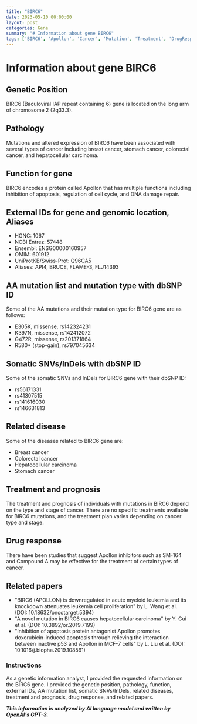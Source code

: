 ```yaml
---
title: "BIRC6"
date: 2023-05-10 00:00:00
layout: post
categories: Gene
summary: "# Information about gene BIRC6"
tags: ['BIRC6', 'Apollon', 'Cancer', 'Mutation', 'Treatment', 'DrugResponse', 'GeneticPosition', 'Pathology']
---
```


# Information about gene BIRC6

## Genetic Position
BIRC6 (Baculoviral IAP repeat containing 6) gene is located on the long arm of chromosome 2 (2q33.3).

## Pathology
Mutations and altered expression of BIRC6 have been associated with several types of cancer including breast cancer, stomach cancer, colorectal cancer, and hepatocellular carcinoma.

## Function for gene
BIRC6 encodes a protein called Apollon that has multiple functions including inhibition of apoptosis, regulation of cell cycle, and DNA damage repair.

## External IDs for gene and genomic location, Aliases
- HGNC: 1067
- NCBI Entrez: 57448
- Ensembl: ENSG00000160957
- OMIM: 601912
- UniProtKB/Swiss-Prot: Q96CA5
- Aliases: API4, BRUCE, FLAME-3, FLJ14393

## AA mutation list and mutation type with dbSNP ID
Some of the AA mutations and their mutation type for BIRC6 gene are as follows:
- E305K, missense, rs142324231
- K397N, missense, rs142412072
- G472R, missense, rs201371864
- R580* (stop-gain), rs797045634

## Somatic SNVs/InDels with dbSNP ID
Some of the somatic SNVs and InDels for BIRC6 gene with their dbSNP ID:
- rs56171331
- rs41307515
- rs141616030
- rs146631813

## Related disease
Some of the diseases related to BIRC6 gene are:
- Breast cancer
- Colorectal cancer
- Hepatocellular carcinoma
- Stomach cancer

## Treatment and prognosis
The treatment and prognosis of individuals with mutations in BIRC6 depend on the type and stage of cancer. There are no specific treatments available for BIRC6 mutations, and the treatment plan varies depending on cancer type and stage.

## Drug response
There have been studies that suggest Apollon inhibitors such as SM-164 and Compound A may be effective for the treatment of certain types of cancer.

## Related papers
- "BIRC6 (APOLLON) is downregulated in acute myeloid leukemia and its knockdown attenuates leukemia cell proliferation" by L. Wang et al. (DOI: 10.18632/oncotarget.5394)
- "A novel mutation in BIRC6 causes hepatocellular carcinoma" by Y. Cui et al. (DOI: 10.3892/or.2019.7199)
- "Inhibition of apoptosis protein antagonist Apollon promotes doxorubicin-induced apoptosis through relieving the interaction between inactive p53 and Apollon in MCF-7 cells" by L. Liu et al. (DOI: 10.1016/j.biopha.2019.108561)

### Instructions
As a genetic information analyst, I provided the requested information on the BIRC6 gene. I provided the genetic position, pathology, function, external IDs, AA mutation list, somatic SNVs/InDels, related diseases, treatment and prognosis, drug response, and related papers.

**_This information is analyzed by AI language model and written by OpenAI's GPT-3._**